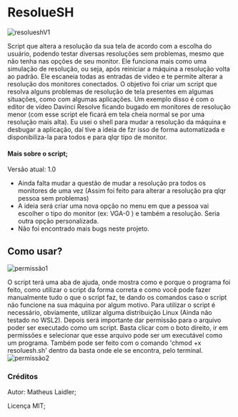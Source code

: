 # ResolueSH

![resolueshV1](https://user-images.githubusercontent.com/76860503/113920807-a5b96000-97bb-11eb-81a7-0c59ad002591.png)

 Script que altera a resolução da sua tela de acordo com a escolha do usuário, podendo testar diversas resoluções sem problemas, mesmo que não tenha nas opções de seu monitor. Ele funciona mais como uma simulação de resolução, ou seja, após reiniciar a máquina a resolução volta ao padrão. Ele escaneia todas as entradas de video e te permite alterar a resolução dos monitores conectados.
 O objetivo foi criar um script que resolva alguns problemas de resolução de tela presentes em algumas situações, como com algumas aplicações. Um exemplo disso é com o editor de vídeo Davinci Resolve ficando bugado em monitores de resolução menor (com esse script ele ficará em tela cheia normal se por uma resolução mais alta). 
 Eu usei o shell para mudar a resolução da máquina e desbugar a aplicação, daí tive a ideia de fzr isso de forma automatizada e disponibiliza-la para todos e para qlqr tipo de monitor.
 
 
#### Mais sobre o script; 
Versão atual: 1.0
  - Ainda falta mudar a questão de mudar a resolução pra todos os monitores de uma vez (Assim foi feito para alterar a resolução pra qlqr pessoa sem problemas)
  - A ideia será criar uma nova opção no menu em que a pessoa vai escolher o tipo do monitor (ex: VGA-0 ) e também a resolução. Seria outra opção personalizada.
  - Não foi encontrado mais bugs neste projeto.
 
## Como usar?
![permissão1](https://user-images.githubusercontent.com/76860503/113920112-c208cd00-97ba-11eb-9ea4-aee0342a3c30.png)
 
 O script terá uma aba de ajuda, onde mostra como e porque o programa foi feito, como utilizar o script da forma correta e como você pode fazer manualmente tudo o que o script faz, te dando os comandos caso o script não funcione na sua máquina por algum motivo.
 Para utilizar o script é necessário, obviamente, utilizar alguma distribuição Linux (Ainda não testado no WSL2). 
Depois será importante dar permissão para o arquivo poder ser executado como um script. Basta clicar com o boto direito, ir em permissões e selecionar que esse arquivo pode ser um executável como um programa. Também pode ser feito com o comando 'chmod +x resoluesh.sh' dentro da basta onde ele se encontra, pelo terminal.
![permissão2](https://user-images.githubusercontent.com/76860503/113920464-317ebc80-97bb-11eb-84cb-aee1f503b0bf.png)

### Créditos
Autor: Matheus Laidler; 

Licença MIT; 
